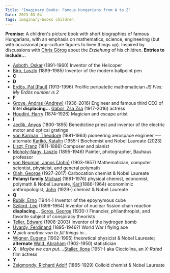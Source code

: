 ```yaml
---
Title: "Imaginary Books: Famous Hungarians from A to Z"
Date: 2023-03-04
Tags: imaginary-books children
---
```


**Premise:** A children's picture book with short biographies of famous Hungarians, with an emphasis on mathematics, science, engineering (but with occasional pop-culture figures to liven things up). Inspired by discussions with [Chris Görog](https://www.linkedin.com/in/chrisgorog/) about the *Erziehung* of his children.  **Entries to include...**

- [Asboth, Oskar](https://en.wikipedia.org/wiki/Oszkár_Asboth) (1891-1960) Inventor of the Helicoper
- [Biro, Laszlo](https://en.wikipedia.org/wiki/László_B%C3%ADró) (1899-1985) Inventor of the modern ballpoint pen
- **C**
- **D**
- [Erdös, Pál (Paul)](https://en.wikipedia.org/wiki/Paul_Erdős) (1913-1996) Prolific peripatetic mathematician *JS Flex: My Erdös number is 2*
- **F**
- [Grove, Andras (Andrew)](https://en.wikipedia.org/wiki/Andrew_Grove) (1936-2016) Engineer and famous third CEO of Intel   **displacing...** [Gabor, Zsa Zsa](https://en.wikipedia.org/wiki/Zsa_Zsa_Gabor) (1917-2016) actress
- [Houdini, Harry](https://en.wikipedia.org/wiki/Harry_Houdini) (1874-1926) Magician and escape artist
- **I**
- [Jedlik, Anyos](https://en.wikipedia.org/wiki/Ányos_Jedlik) (1800-1895) Benedictine priest and inventor of the electric motor and optical gratings
- [von Karman, Theodore](https://en.wikipedia.org/wiki/Theodore_von_Kármán) (1881-1963) pioneering aerospace engineer --- alternate [Karikó, Katalin](https://en.wikipedia.org/wiki/Katalin_Karikó) (1955-) Biochemist and Nobel Laureate (2023)
- [Liszt, Franz](https://en.wikipedia.org/wiki/Franz_Liszt) (1811-1886) Composer and pianist
- [Moholy-Nagy, Laszlo](https://en.wikipedia.org/wiki/László_Moholy-Nagy) (1895-1946) Painter, photographer, Bauhaus professor
- [von Neuman, Janos (John)](https://en.wikipedia.org/wiki/John_von_Neumann) (1903-1957) Mathematician, computer scientist, physicist, and general polymath
- [Olah, George](https://en.wikipedia.org/wiki/George_Andrew_Olah) (1927-2017) Carbocation chemist & Nobel Laureate
- **Polanyi family** [Michael](https://en.wikipedia.org/wiki/Michael_Polanyi) (1891-1976) physical chemist, economist, polymath & Nobel Laureate, [Karl](https://en.wikipedia.org/wiki/Karl_Polanyi)(1886-1964) economimic anthropologist, [John](https://en.wikipedia.org/wiki/John_Polanyi) (1929-) chemist & Nobel Laureate
- **Q**
- [Rubik, Erno](https://en.wikipedia.org/wiki/Ernő_Rubik) (1944-) Inventor of the epoynymous cube
- [Szilard, Leo](https://en.wikipedia.org/wiki/Leo_Szilard) (1898-1964) Inventor of nuclear fission chain reaction  **displacing...**  [Soros, George](https://en.wikipedia.org/wiki/George_Soros) (1930-) Financier, philanthropist, and favorite subject of conspiracy theorists 
- [Teller, Edward](https://en.wikipedia.org/wiki/Edward_Teller) (1908-2003) Inventor of the hydrogen bomb   
- [Uvardy, Ferdinand](https://en.wikipedia.org/wiki/Ferdinand_Udvardy) (1895-1946?) World War I flying ace
- **V** *pick another von to fill things in...*
- [Wigner, Eugene](https://en.wikipedia.org/wiki/Eugene_Wigner) (1902-1995) theoretical physicist & Nobel Laureate; **alternate** [Wald, Abraham](https://www.privatdozent.co/p/the-legend-of-abraham-wald) (1902-1950) statistician
- **X** :  *Maybe we can put....*[Staller, Ilona](https://en.wikipedia.org/wiki/Ilona_Staller) (1951-) aka Cicciolina, an *X-Rated* film actress 
- **Y**
- [Zsigmondy, Richard Adolf](https://en.wikipedia.org/wiki/Richard_Adolf_Zsigmondy) (1865-1929) Colloid chemist & Nobel Laureate
